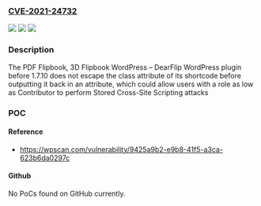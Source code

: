 ### [CVE-2021-24732](https://cve.mitre.org/cgi-bin/cvename.cgi?name=CVE-2021-24732)
![](https://img.shields.io/static/v1?label=Product&message=PDF%20Flipbook%2C%203D%20Flipbook%20WordPress%20%E2%80%93%20DearFlip&color=blue)
![](https://img.shields.io/static/v1?label=Version&message=1.7.10%3C%201.7.10%20&color=brighgreen)
![](https://img.shields.io/static/v1?label=Vulnerability&message=CWE-79%20Cross-site%20Scripting%20(XSS)&color=brighgreen)

### Description

The PDF Flipbook, 3D Flipbook WordPress – DearFlip WordPress plugin before 1.7.10 does not escape the class attribute of its shortcode before outputting it back in an attribute, which could allow users with a role as low as Contributor to perform Stored Cross-Site Scripting attacks

### POC

#### Reference
- https://wpscan.com/vulnerability/9425a9b2-e9b8-41f5-a3ca-623b6da0297c

#### Github
No PoCs found on GitHub currently.


